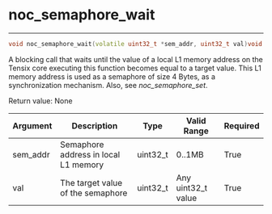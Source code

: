 # noc_semaphore_wait

---
```cpp
void noc_semaphore_wait(volatile uint32_t *sem_addr, uint32_t val)void noc_semaphore_wait(volatile uint32_t \*sem_addr, uint32_t val)
```

A blocking call that waits until the value of a local L1 memory address on the Tensix core executing this function becomes equal to a target value. This L1 memory address is used as a semaphore of size 4 Bytes, as a synchronization mechanism. Also, see *noc_semaphore_set*.

Return value: None

| Argument      | Description                          | Type      | Valid Range        | Required       |
|---------------|--------------------------------------|-----------|--------------------|----------------|
| sem_addr      | Semaphore address in local L1 memory | uint32_t  | 0..1MB             | True           |
| val           | The target value of the semaphore    | uint32_t  | Any uint32_t value | True           |

